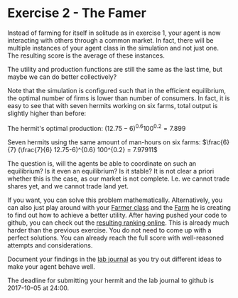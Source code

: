 # Exercise 2 - The Famer

Instead of farming for itself in solitude as in exercise 1, your agent is now interacting with others through a common market. In fact, there will be multiple instances of your agent class in the simulation and not just one. The resulting score is the average of these instances.

The utility and production functions are still the same as the last time, but maybe we can do better collectively?

Note that the simulation is configured such that in the efficient equilibrium, the optimal number of firms is lower than number of consumers. In fact, it is easy to see that with seven hermits working on six farms, total output is slightly higher than before:

The hermit's optimal production: $(12.75-6)^{0.6} 100^{0.2}=7.899$

Seven hermits using the same amount of man-hours on six farms: $\frac{6}{7} (\frac{7}{6} 12.75-6)^{0.6} 100^{0.2} = 7.97911$

The question is, will the agents be able to coordinate on such an equilibrium? Is it even an equilibrium? Is it stable? It is not clear a priori whether this is the case, as our market is not complete. I.e. we cannot trade shares yet, and we cannot trade land yet.

If you want, you can solve this problem mathematically. Alternatively, you can also just play around with your [Farmer class](../src/com/agentecon/exercise2/Farmer.java) and the [Farm](../src/com/agentecon/exercise2/Farmer.java) he is creating to find out how to achieve a better utility. After having pushed your code to github, you can check out the [resulting ranking online](http://meissereconomics.com/vis/simulation?sim=ex2-farmer). This is already much harder than the previous exercise. You do not need to come up with a perfect solutions. You can already reach the full score with well-reasoned attempts and considerations.

Document your findings in the [lab journal](exercise02-journal.md) as you try out different ideas to make your agent behave well.

The deadline for submitting your hermit and the lab journal to github is 2017-10-05 at 24:00.
